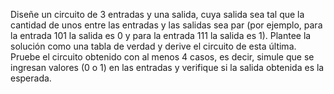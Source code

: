 Diseñe un circuito de 3 entradas y una salida, cuya salida sea tal que la cantidad de unos entre las entradas y las salidas sea par (por ejemplo, para la entrada 101 la salida es 0 y para la entrada 111 la salida es 1). Plantee la solución como una tabla de verdad y derive el circuito de esta última. Pruebe el circuito obtenido con al menos 4 casos, es decir, simule que se ingresan valores (0 o 1) en las entradas y verifique si la salida obtenida es la esperada.